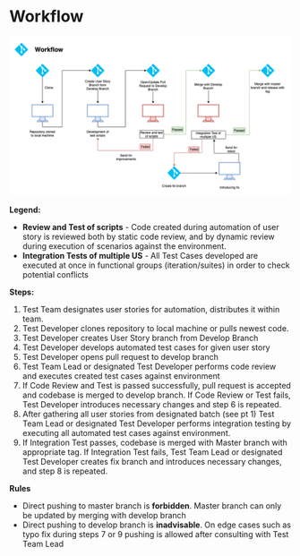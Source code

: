 # Workflow

![Workflow](../Assets/workflow.png)

**Legend:**
- **Review and Test of scripts** - Code created during automation of user story is reviewed both by static code review, and by dynamic review during execution of scenarios against the environment.
- **Integration Tests of multiple US** - All Test Cases developed are executed at once in functional groups (iteration/suites) in order to check potential conflicts 

**Steps:**
1. Test Team designates user stories for automation, distributes it within team. 
2. Test Developer clones repository to local machine or pulls newest code.
3. Test Developer creates User Story branch from Develop Branch 
4. Test Developer develops automated test cases for given user story
5. Test Developer opens pull request to develop branch
6. Test Team Lead or designated Test Developer performs code review and executes created test cases against environment
7. If Code Review and Test is passed successfully, pull request is accepted and codebase is merged to develop branch. If Code Review or Test fails, Test Developer introduces necessary changes and step 6 is repeated.
8. After gathering all user stories from designated batch (see pt 1) Test Team Lead or designated Test Developer performs integration testing by executing all automated test cases against environment. 
9. If Integration Test passes, codebase is merged with Master branch with appropriate tag. If Integration Test fails, Test Team Lead or designated Test Developer creates fix branch and introduces necessary changes, and step 8 is repeated.


**Rules** 
- Direct pushing to master branch is **forbidden**. Master branch can only be updated by merging with develop branch
- Direct pushing to develop branch is **inadvisable**. On edge cases such as typo fix during steps 7 or 9 pushing is allowed after consulting with Test Team Lead
